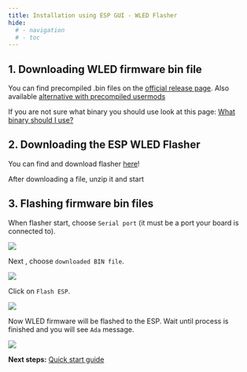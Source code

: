 ```yaml
---
title: Installation using ESP GUI - WLED Flasher
hide:
  # - navigation
  # - toc
---
```


## 1. Downloading WLED firmware bin file

You can find precompiled .bin files on the [official release page](https://bin.wled.me). Also available [alternative with precompiled usermods](https://github.com/srg74/WLED-wemos-shield/tree/master/resources/Firmware)

If you are not sure what binary you should use look at this page:
[What binary should I use?](/basics/install-binary#what-binary-should-i-use)

## 2. Downloading the ESP WLED Flasher

You can find and download flasher [here](https://github.com/srg74/WLED-wemos-shield/tree/master/resources/Firmware/WLED_%20ESP_Flasher)!

After downloading a file, unzip it and start

## 3. Flashing firmware bin files

When flasher start, choose `Serial port` (it must be a port your board is connected to).

![](https://github.com/srg74/WLED-wemos-shield/raw/master/resources/Images/Flasher1.png)

Next , choose `downloaded BIN file`.

![](https://github.com/srg74/WLED-wemos-shield/raw/master/resources/Images/Flasher2.png)

Click on `Flash ESP`.

![](https://github.com/srg74/WLED-wemos-shield/raw/master/resources/Images/Flasher3.png)

Now WLED firmware will be flashed to the ESP. Wait until process is finished and you will see `Ada` message.

![](https://github.com/srg74/WLED-wemos-shield/raw/master/resources/Images/Flasher4.png)

**Next steps:** [Quick start guide](/basics/getting-started)
